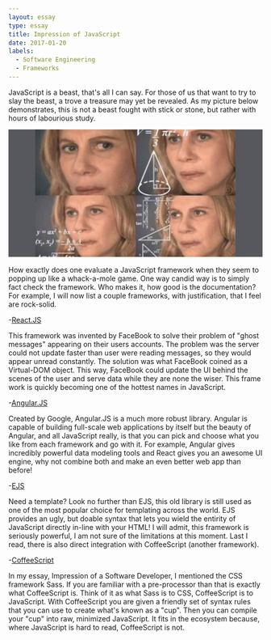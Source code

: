 ```yaml
---
layout: essay
type: essay
title: Impression of JavaScript
date: 2017-01-20
labels:
  - Software Engineering
  - Frameworks
---
```




JavaScript is a beast, that's all I can say. For those of us that want to try to slay the beast, a trove a treasure may yet be revealed.
As my picture below demonstrates, this is not a beast fought with stick or stone, but rather with hours of labourious study.

<img class="ui centered medium image" src="../images/numbers.jpg">

How exactly does one evaluate a JavaScript framework when they seem to popping up like a whack-a-mole game. One way candid way is to simply fact check the framework. Who makes it, how good is the documentation? For example, I will now list a couple frameworks, with justification, that I feel are rock-solid.

-[React.JS](https://facebook.github.io/react/)

This framework was invented by FaceBook to solve their problem of "ghost messages" appearing on their users accounts. The problem was the server could not update faster than user were reading messages, so they would appear unread constantly. The solution was what FaceBook coined as a Virtual-DOM object. This way, FaceBook could update the UI behind the scenes of the user and serve data while they are none the wiser. This frame work is quickly becoming one of the hottest names in JavaScript.

-[Angular.JS](https://angularjs.org/)

Created by Google, Angular.JS is a much more robust library. Angular is capable of building full-scale web applications by itself but the beauty of Angular, and all JavaScript really, is that you can pick and choose what you like from each framework and go with it. For example, Angular gives incredibly powerful data modeling tools and React gives you an awesome UI engine, why not combine both and make an even better web app than before!

-[EJS](http://www.embeddedjs.com/)

Need a template? Look no further than EJS, this old library is still used as one of the most popular choice for templating across the world. EJS provides an ugly, but doable syntax that lets you wield the entirity of JavaScript directly in-line with your HTML! I will admit, this framework is seriously powerful, I am not sure of the limitations at this moment. Last I read, there is also direct integration with CoffeeScript (another framework).

-[CoffeeScript](http://coffeescript.org/)

In my essay, Impression of a Software Developer, I mentioned the CSS framework Sass. If you are familiar with a pre-processor than that is exactly what CoffeeScript is. Think of it as what Sass is to CSS, CoffeeScript is to JavaScript. With CoffeeScript you are given a friendly set of syntax rules that you can use to create what's known as a "cup". Then you can compile your "cup" into raw, minimized JavaScript. It fits in the ecosystem because, where JavaScript is hard to read, CoffeeScript is not.
